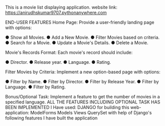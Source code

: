 This is a movie list displaying application.
website link:
https://anirudhskumar9707.pythonanywhere.com


END-USER FEATURES
Home Page: Provide a user-friendly landing page with options:

● Show all Movies.
● Add a New Movie.
● Filter Movies based on criteria.
● Search for a Movie.
● Update a Movie's Details.
● Delete a Movie.

Movie's Records Format: Each movie's record should include:

● Director.
● Release year.
● Language.
● Rating.

Filter Movies by Criteria: Implement a new option-based page with options:

● Filter by Name.
● Filter by Director.
● Filter by Release Year.
● Filter by Language.
● Filter by Rating.

Bonus/Optional Task: Implement a feature to get the number of movies in a
specified language.
ALL THE FEATURES INCLUDING OPTIONAL TASK HAS BEEN IMPLEMENTED
I Have used:
DJANGO for building this web-application:
ModelForms
Models
Views
QuerySet
with help of Django's following features I have built the application
